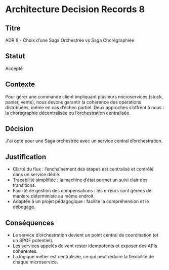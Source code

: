 # Architecture Decision Records 8

## Titre

ADR 8 - Choix d’une Saga Orchestrée vs Saga Chorégraphiée

## Statut

Accepté

## Contexte

Pour gérer une commande client impliquant plusieurs microservices (stock, panier, vente), nous devons garantir la cohérence des opérations distribuées, même en cas d’échec partiel. Deux approches s’offrent à nous : la chorégraphie décentralisée ou l’orchestration centralisée.

## Décision

J'ai opté pour une Saga orchestrée avec un service central d’orchestration.

## Justification

- Clarté du flux : l’enchaînement des étapes est centralisé et contrôlé dans un service dédié.
- Traçabilité simplifiée : la machine d’état permet un suivi clair des transitions.
- Facilité de gestion des compensations : les erreurs sont gérées de manière déterministe au même endroit.
- Adaptée à un projet pédagogique : facilite la compréhension et le débogage.

## Conséquences

- Le service d’orchestration devient un point central de coordination (et un SPOF potentiel).
- Les services appelés doivent rester idempotents et exposer des APIs cohérentes.
- La logique métier est centralisée, ce qui peut réduire la flexibilité de chaque microservice.